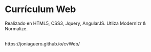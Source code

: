 # Currículum Web

Realizado en HTML5, CSS3, Jquery, AngularJS. Utliza Modernizr & Normalize.

</br>
https://joniaguero.github.io/cvWeb/
